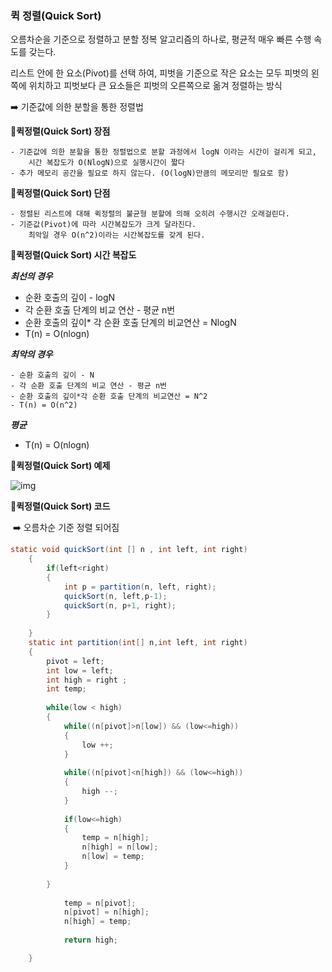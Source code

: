 ### 퀵 정렬(Quick Sort)

오름차순을 기준으로 정렬하고 분할 정복 알고리즘의 하나로, 평균적 매우 빠른 수행 속도를 갖는다. 

리스트 안에 한 요소(Pivot)를 선택 하여, 피벗을 기준으로 작은 요소는 모두 피벗의 왼쪽에 위치하고 피벗보다 큰 요소들은 피벗의 오른쪽으로 옮겨 정렬하는 방식

➡️ 기준값에 의한 분할을 통한 정렬법



📒**퀵정렬(Quick Sort) 장점**

	- 기준값에 의한 분할을 통한 정렬법으로 분할 과정에서 logN 이라는 시간이 걸리게 되고,
		시간 복잡도가 O(NlogN)으로 실행시간이 짧다
	- 추가 메모리 공간을 필요로 하지 않는다. (O(logN)만큼의 메모리만 필요로 함)

**📒퀵정렬(Quick Sort) 단점**

	- 정렬된 리스트에 대해 퀵정렬의 불균형 분할에 의해 오히려 수행시간 오래걸린다.
	- 기준값(Pivot)에 따라 시간복잡도가 크게 달라진다. 
		최악일 경우 O(n^2)이라는 시간복잡도를 갖게 된다.



**📒퀵정렬(Quick Sort) 시간 복잡도**

***최선의 경우***

 - 순환 호출의 깊이 - logN
 - 각 순환 호출 단계의 비교 연산 - 평균 n번
 - 순환 호출의 깊이* 각 순환 호출 단계의 비교연산 = NlogN
 - T(n) = O(nlogn) 

***최악의 경우***

	- 순환 호출의 깊이 - N 
	- 각 순환 호출 단계의 비교 연산 - 평균 n번
	- 순환 호출의 깊이*각 순환 호출 단계의 비교연산 = N^2
	- T(n) = O(n^2)

***평균***

 - T(n) = O(nlogn)

   



📒**퀵정렬(Quick Sort) 예제**

![img](https://gmlwjd9405.github.io/images/algorithm-quick-sort/quick-sort2.png)





**📒퀵정렬(Quick Sort) 코드**

​	➡️ 오름차순 기준 정렬 되어짐

~~~java
static void quickSort(int [] n , int left, int right)
	{
		if(left<right)
		{
			int p = partition(n, left, right);
			quickSort(n, left,p-1);
			quickSort(n, p+1, right);
		}
		
	}
	static int partition(int[] n,int left, int right)
	{
		pivot = left;
		int low = left;
		int high = right ; 
		int temp;
		
		while(low < high)
		{
			while((n[pivot]>n[low]) && (low<=high))
			{
				low ++;	
			}
			
			while((n[pivot]<n[high]) && (low<=high))
			{
				high --;
			}
			
			if(low<=high)
			{
				temp = n[high];
				n[high] = n[low];
				n[low] = temp;
			}
		
		}
		
			temp = n[pivot];
			n[pivot] = n[high];
			n[high] = temp;
			
			return high;

	}

~~~

